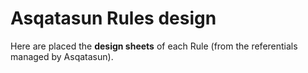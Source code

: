 # Asqatasun Rules design

Here are placed the **design sheets** of each Rule (from the referentials managed by Asqatasun).
